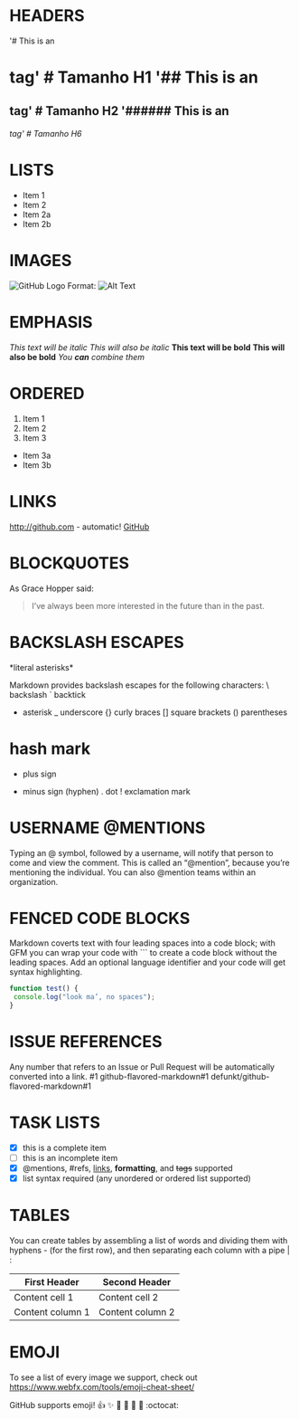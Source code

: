 # HEADERS

'# This is an <h1> tag' # Tamanho H1
'## This is an <h2> tag' # Tamanho H2
'###### This is an <h6> tag' # Tamanho H6
  
# LISTS

* Item 1
* Item 2
 * Item 2a
 * Item 2b
 
# IMAGES

![GitHub Logo](/images/logo.png)
Format: ![Alt Text](url)

# EMPHASIS

*This text will be italic*
_This will also be italic_
**This text will be bold**
__This will also be bold__
*You **can** combine them*

# ORDERED

1. Item 1
2. Item 2
3. Item 3
 * Item 3a
 * Item 3b
 
 # LINKS
 
 http://github.com - automatic!
[GitHub](http://github.com)

# BLOCKQUOTES

As Grace Hopper said:
> I’ve always been more interested
> in the future than in the past.

# BACKSLASH ESCAPES

\*literal asterisks\*

Markdown provides backslash escapes for
the following characters:
\ backslash
` backtick
* asterisk
_ underscore
{} curly braces
[] square brackets
() parentheses
# hash mark
+ plus sign
- minus sign (hyphen)
. dot
! exclamation mark

# USERNAME @MENTIONS

Typing an @ symbol, followed by
a username, will notify that person
to come and view the comment.
This is called an “@mention”,
because you’re mentioning the
individual. You can also @mention
teams within an organization.

# FENCED CODE BLOCKS
Markdown coverts text with four leading spaces into a code block; with GFM you can
wrap your code with ``` to create a code block without the leading spaces. Add an
optional language identifier and your code will get syntax highlighting.

```javascript
function test() {
 console.log("look ma’, no spaces");
}
```

# ISSUE REFERENCES

Any number that refers to an Issue or
Pull Request will be automatically
converted into a link.
#1
github-flavored-markdown#1
defunkt/github-flavored-markdown#1

# TASK LISTS
- [x] this is a complete item
- [ ] this is an incomplete item
- [x] @mentions, #refs, [links](),
**formatting**, and <del>tags</del>
supported
- [x] list syntax required (any
unordered or ordered list
supported)

# TABLES

You can create tables by assembling
a list of words and dividing them
with hyphens - (for the first row),
and then separating each column
with a pipe | :

First Header | Second Header
------------ | -------------
Content cell 1 | Content cell 2
Content column 1 | Content column 2

# EMOJI
To see a list of every image we
support, check out 
https://www.webfx.com/tools/emoji-cheat-sheet/

GitHub supports emoji!
:+1: :sparkles: :camel: :tada:
:rocket: :metal: :octocat:

